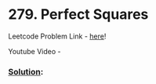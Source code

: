 # 279. Perfect Squares

Leetcode Problem Link - [here](https://leetcode.com/problems/perfect-squares/description/?envType=study-plan-v2&envId=top-100-liked)!

Youtube Video - 

### [Solution]():

```cpp

```
